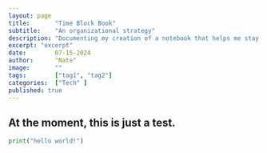 ```yaml
---
layout: page
title:       "Time Block Book"
subtitle:    "An organizational strategy"
description: "Documenting my creation of a notebook that helps me stay organized at work."
excerpt: "excerpt"
date:        07-15-2024
author:      "Nate"
image:       ""
tags:        ["tag1", "tag2"]
categories:  ["Tech" ]
published: true
---
```


## At the moment, this is just a test.

```python 
print("hello world!")
```

